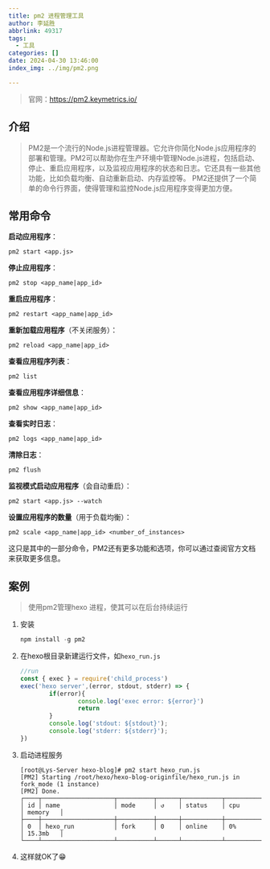 ```yaml
---
title: pm2 进程管理工具
author: 李延胜
abbrlink: 49317
tags:
  - 工具
categories: []
date: 2024-04-30 13:46:00
index_img: ../img/pm2.png

---
```



> 官网：https://pm2.keymetrics.io/

## 介绍

>PM2是一个流行的Node.js进程管理器。它允许你简化Node.js应用程序的部署和管理。PM2可以帮助你在生产环境中管理Node.js进程，包括启动、停止、重启应用程序，以及监视应用程序的状态和日志。它还具有一些其他功能，比如负载均衡、自动重新启动、内存监控等。 PM2还提供了一个简单的命令行界面，使得管理和监控Node.js应用程序变得更加方便。

## 常用命令

**启动应用程序**：

```
pm2 start <app.js>
```

**停止应用程序**：

```
pm2 stop <app_name|app_id>
```

**重启应用程序**：

```
pm2 restart <app_name|app_id>
```

**重新加载应用程序**（不关闭服务）：

```
pm2 reload <app_name|app_id>
```

**查看应用程序列表**：

```
pm2 list
```

**查看应用程序详细信息**：

```
pm2 show <app_name|app_id>
```

**查看实时日志**：

```
pm2 logs <app_name|app_id>
```

**清除日志**：

```
pm2 flush
```

**监视模式启动应用程序**（会自动重启）：

```
pm2 start <app.js> --watch
```

**设置应用程序的数量**（用于负载均衡）：

```
pm2 scale <app_name|app_id> <number_of_instances>
```

这只是其中的一部分命令，PM2还有更多功能和选项，你可以通过查阅官方文档来获取更多信息。

## 案例

> 使用pm2管理hexo 进程，使其可以在后台持续运行

1. 安装

    ```js
    npm install -g pm2
    ```

2. 在hexo根目录新建运行文件，如`hexo_run.js`

    ```js
    //run
    const { exec } = require('child_process')
    exec('hexo server',(error, stdout, stderr) => {
            if(error){
                    console.log('exec error: ${error}')
                    return
            }
            console.log('stdout: ${stdout}');
            console.log('stderr: ${stderr}');
    })
    ```

3. 启动进程服务 

    ```
    [root@Lys-Server hexo-blog]# pm2 start hexo_run.js 
    [PM2] Starting /root/hexo/hexo-blog-originfile/hexo_run.js in fork_mode (1 instance)
    [PM2] Done.
    ┌────┬────────────────────┬──────────┬──────┬───────────┬──────────┬──────────┐
    │ id │ name               │ mode     │ ↺    │ status    │ cpu      │ memory   │
    ├────┼────────────────────┼──────────┼──────┼───────────┼──────────┼──────────┤
    │ 0  │ hexo_run           │ fork     │ 0    │ online    │ 0%       │ 15.3mb   │
    └────┴────────────────────┴──────────┴──────┴───────────┴──────────┴──────────┘
    ```

4. 这样就OK了😁